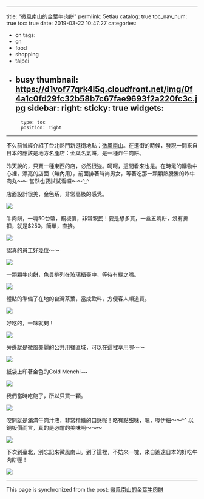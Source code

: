 
---
title: "微風南山的金葉牛肉餅"
permlink: 5etlau
catalog: true
toc_nav_num: true
toc: true
date: 2019-03-22 10:47:27
categories:
- cn
tags:
- cn
- food
- shopping
- taipei
- busy
thumbnail: https://d1vof77qrk4l5q.cloudfront.net/img/0f4a1c0fd29fc32b58b7c67fae9693f2a220fc3c.jpg
sidebar:
    right:
        sticky: true
widgets:
    -
        type: toc
        position: right
---


不久前曾經介紹了台北熱門新逛街地點：[微風南山](https://steemit.com/shopping/@deanliu/6lgvck)。在逛街的時候，發現一間來自日本的應該是地方名產店：金葉名氣餅，是一種炸牛肉餅。 

昨天說的，只賣一種東西的店，必然很強。呵呵，這間看來也是。在時髦的購物中心裡，漂亮的店面（無內用），前面排著時尚男女，等著吃那一顆顆熱騰騰的炸牛肉丸～～ 當然也要試試看囉～～^_^

店面設計很美，金色系，非常高級的感覺。

![](https://d1vof77qrk4l5q.cloudfront.net/img/0f4a1c0fd29fc32b58b7c67fae9693f2a220fc3c.jpg)

牛肉餅，一塊50台幣，銅板價，非常親民！要是想多買，一盒五塊餅，沒有折扣，就是$250。簡單，直接。

![](https://d1vof77qrk4l5q.cloudfront.net/img/f67f7b149b8ab59168404d8f970b6606f3a38868.jpg)

認真的員工好幾位～～

![](https://d1vof77qrk4l5q.cloudfront.net/img/1a8d757f610e94a4cebde3400652d42c21366a8d.jpg)

一顆顆牛肉餅，魚貫排列在玻璃櫃臺中，等待有緣之嘴。

![](https://d1vof77qrk4l5q.cloudfront.net/img/8c9ae6007c90301a1ded46bc5a53ce6359f85d0c.jpg)

體貼的準備了在地的台灣茶葉，當成飲料，方便客人順道買。

![](https://d1vof77qrk4l5q.cloudfront.net/img/89d78171334862cfa19122b92a8e3c4d20db93d9.jpg)

好吃的，一味就夠！

![](https://d1vof77qrk4l5q.cloudfront.net/img/359a37cc8b59bb4f05509f1ac119121adb9b96ad.jpg)

旁邊就是微風美麗的公共用餐區域，可以在這裡享用喔～～

![](https://d1vof77qrk4l5q.cloudfront.net/img/2dbfc19207bbf62978b04c95b401a53cbe98da21.jpg)

紙袋上印著金色的Gold Menchi~~

![](https://d1vof77qrk4l5q.cloudfront.net/img/de5e5af8170f9f16ea2cbd7aaf0e12b20416426a.jpg)

我們當時吃飽了，所以只買一顆。

![](https://d1vof77qrk4l5q.cloudfront.net/img/73122397f11121e4c7ce53c0591e1da095cc6ef3.jpg)

咬開就是滿滿牛肉汁液，非常精緻的口感呢！略有點甜味，嗯，喔伊細～～^^ 以銅板價而言，真的是必嚐的美味啊～～～

![](https://d1vof77qrk4l5q.cloudfront.net/img/4ab78dd7438723ce5f06630c8a63b945ba2c256e.jpg)

下次到臺北，別忘記來微風南山。到了這裡，不妨來一塊，來自遙遠日本的好吃牛肉餅喔！

![](https://d1vof77qrk4l5q.cloudfront.net/img/88b2147d9998ccee2cb3390fb405590285582e01.jpg)

- - -

This page is synchronized from the post: [微風南山的金葉牛肉餅](https://steemit.com/@deanliu/5etlau)
